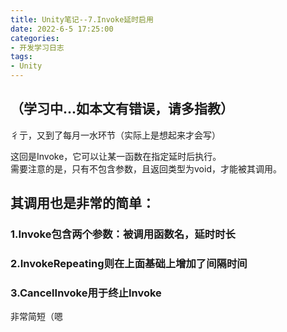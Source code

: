 ```yaml
---
title: Unity笔记--7.Invoke延时启用
date: 2022-6-5 17:25:00
categories: 
- 开发学习日志
tags: 
- Unity
---
```

## （学习中...如本文有错误，请多指教）
彳亍，又到了每月一水环节（实际上是想起来才会写）  

这回是Invoke，它可以让某一函数在指定延时后执行。  
需要注意的是，只有不包含参数，且返回类型为void，才能被其调用。  

## 其调用也是非常的简单：  

### 1.Invoke包含两个参数：被调用函数名，延时时长  

### 2.InvokeRepeating则在上面基础上增加了间隔时间  

### 3.CancelInvoke用于终止Invoke  

非常简短（嗯